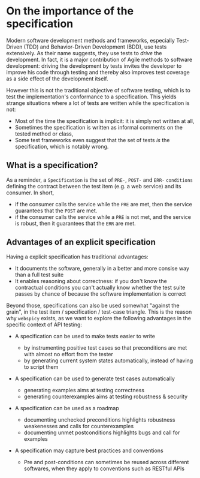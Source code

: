 # On the importance of the specification

Modern software development methods and frameworks, especially Test-Driven (TDD) and Behavior-Driven Development (BDD), use tests extensively. As their name suggests, they use tests to *drive* the development. In fact, it is a major contribution of Agile methods to software development: driving the development by tests invites the developer to improve his code through testing and thereby also improves test coverage as a side effect of the development itself.

However this is not the traditional objective of software testing, which is to test the implementation's conformance to a specification. This yields strange situations where a lot of tests are written while the specification is not:

* Most of the time the specification is implicit: it is simply not written at all,
* Sometimes the specification is written as informal comments on the tested method or class,
* Some test frameworks even suggest that the set of tests *is* the specification, which is notably wrong.

## What is a specification?

As a reminder, a `Specification` is the set of `PRE-`, `POST-` and `ERR-` `conditions` defining the contract between the test item (e.g. a web service) and its consumer. In short,

- if the consumer calls the service while the `PRE` are met, then the service guarantees that the `POST` are met.
- if the consumer calls the service while a `PRE` is not met, and the service is robust, then it guarantees that the `ERR` are met.

## Advantages of an explicit specification

Having a explicit specification has traditional advantages:

- It documents the software, generally in a better and more consise way than a full test suite
- It enables reasoning about correctness: if you don't know the contractual conditions you can't actually know whether the test suite passes by chance of because the software implementation is correct

Beyond those, specifications can also be used somewhat "against the grain", in the test item / specification / test-case triangle. This is the reason why `webspicy` exists, as we want to explore the following advantages in the specific context of API testing:

- A specification can be used to make tests easier to write
  * by instrumenting positive test cases so that preconditions are met with almost no effort from the tester
  * by generating current system states automatically, instead of having to script them

- A specification can be used to generate test cases automatically
  * generating examples aims at testing correctness
  * generating counterexamples aims at testing robustness & security

- A specification can be used as a roadmap
  * documenting unchecked preconditions highlights robustness weakenesses and calls for counterexamples
  * documenting unmet postconditions highlights bugs and call for examples

- A specification may capture best practices and conventions
  * Pre and post-conditions can sometimes be reused across different softwares, when they apply to conventions such as RESTful APIs

